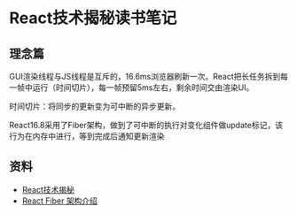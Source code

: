 # React技术揭秘读书笔记

## 理念篇

GUI渲染线程与JS线程是互斥的，16.6ms浏览器刷新一次。React把长任务拆到每一帧中运行（时间切片），每一帧预留5ms左右，剩余时间交由渲染UI。

时间切片：将同步的更新变为可中断的异步更新。

React16.8采用了Fiber架构，做到了可中断的执行对变化组件做update标记，该行为在内存中进行，等到完成后通知更新渲染

## 资料

- [React技术揭秘](https://react.iamkasong.com/)
- [React Fiber 架构介绍](https://github.com/luxp/react-fiber-architecture-cn)
